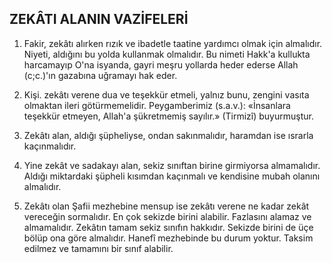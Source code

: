 ## ZEKÂTI ALANIN VAZİFELERİ

1) Fakir, zekâtı alırken rızık ve ibadetle taatine yardımcı olmak için almalıdır. Niyeti, aldığını bu yolda kullanmak olmalıdır. Bu nimeti Hakk'a kullukta harcamayıp O'na isyanda, gayri meşru yollarda heder ederse Allah (c;c.)'ın gazabına uğramayı hak eder.

2) Kişi. zekâtı verene dua ve teşekkür etmeli, yalnız bunu, zengini vasıta olmaktan ileri götürmemelidir. Peygamberimiz (s.a.v.): «İnsanlara teşekkür etmeyen, Allah'a şükretmemiş sayılır.» (Tirmizî) buyurmuştur.

3) Zekâtı alan, aldığı şüpheliyse, ondan sakınmalıdır, haramdan ise ısrarla kaçınma­lıdır.

4) Yine zekât ve sadakayı alan, sekiz sı­nıftan birine girmiyorsa almamalıdır. Aldığı miktardaki şüpheli kısımdan kaçınmalı ve ken­disine mubah olanını almalıdır.

5) Zekâtı olan Şafii mezhebine mensup ise zekâtı verene ne kadar zekât vereceğin sormalıdır. En çok sekizde birini alabilir. Fazlasını alamaz ve almamalıdır. Zekâtın tamam sekiz sınıfın hakkıdır. Sekizde birini de üçe bölüp ona göre almalıdır. Hanefî mezhebinde bu durum yoktur. Tak­sim edilmez ve tamamını bir sınıf alabilir.
